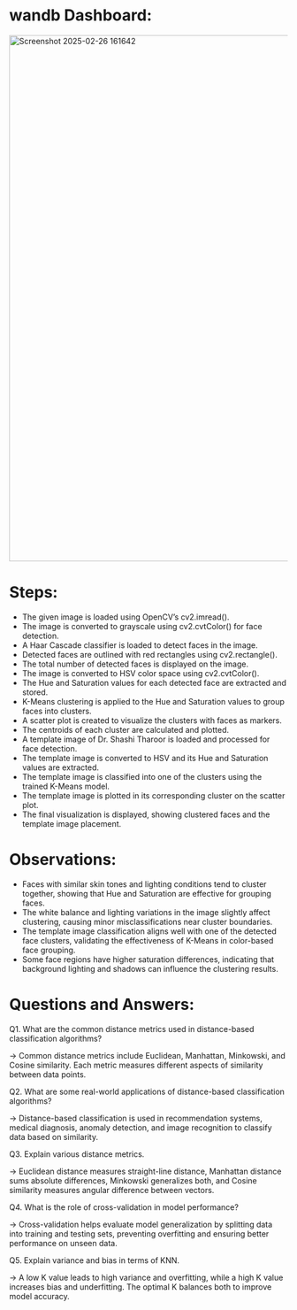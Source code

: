 # wandb Dashboard:
<img width="951" alt="Screenshot 2025-02-26 161642" src="https://github.com/user-attachments/assets/04735e6b-8b8a-438a-bd62-7c313b31bc94" />

# Steps:

- The given image is loaded using OpenCV’s cv2.imread().
- The image is converted to grayscale using cv2.cvtColor() for face detection.
- A Haar Cascade classifier is loaded to detect faces in the image.
- Detected faces are outlined with red rectangles using cv2.rectangle().
- The total number of detected faces is displayed on the image.
- The image is converted to HSV color space using cv2.cvtColor().
- The Hue and Saturation values for each detected face are extracted and stored.
- K-Means clustering is applied to the Hue and Saturation values to group faces into clusters.
- A scatter plot is created to visualize the clusters with faces as markers.
- The centroids of each cluster are calculated and plotted.
- A template image of Dr. Shashi Tharoor is loaded and processed for face detection.
- The template image is converted to HSV and its Hue and Saturation values are extracted.
- The template image is classified into one of the clusters using the trained K-Means model.
- The template image is plotted in its corresponding cluster on the scatter plot.
- The final visualization is displayed, showing clustered faces and the template image placement.



# Observations:

- Faces with similar skin tones and lighting conditions tend to cluster together, showing that Hue and Saturation are effective for grouping faces.
- The white balance and lighting variations in the image slightly affect clustering, causing minor misclassifications near cluster boundaries.
- The template image classification aligns well with one of the detected face clusters, validating the effectiveness of K-Means in color-based face grouping.
- Some face regions have higher saturation differences, indicating that background lighting and shadows can influence the clustering results.



# Questions and Answers:

Q1. What are the common distance metrics used in distance-based classification algorithms?

-> Common distance metrics include Euclidean, Manhattan, Minkowski, and Cosine similarity. Each metric measures different aspects of similarity between data points.

Q2. What are some real-world applications of distance-based classification algorithms?

-> Distance-based classification is used in recommendation systems, medical diagnosis, anomaly detection, and image recognition to classify data based on similarity.

Q3. Explain various distance metrics.

-> Euclidean distance measures straight-line distance, Manhattan distance sums absolute differences, Minkowski generalizes both, and Cosine similarity measures angular difference between vectors.

Q4. What is the role of cross-validation in model performance?

-> Cross-validation helps evaluate model generalization by splitting data into training and testing sets, preventing overfitting and ensuring better performance on unseen data.

Q5. Explain variance and bias in terms of KNN.

-> A low K value leads to high variance and overfitting, while a high K value increases bias and underfitting. The optimal K balances both to improve model accuracy.







